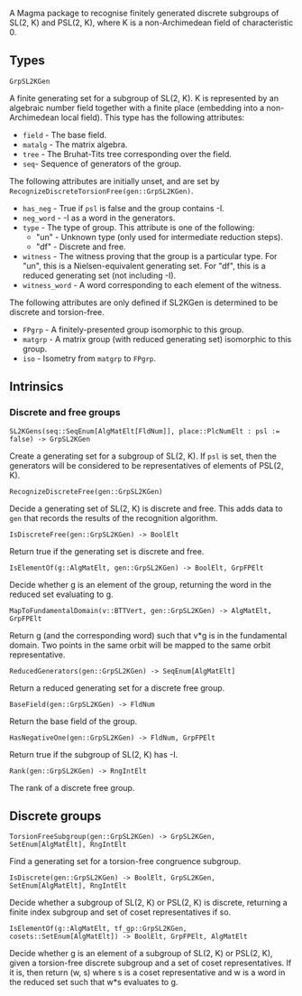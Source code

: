 A Magma package to recognise finitely generated discrete subgroups of SL(2, K) and PSL(2, K), where K is a non-Archimedean field of characteristic 0.

## Types

`GrpSL2KGen`

A finite generating set for a subgroup of SL(2, K). K is represented by an algebraic number field together with a finite place (embedding into a non-Archimedean local field). This type has the following attributes:

- `field` - The base field.
- `matalg` - The matrix algebra.
- `tree` - The Bruhat-Tits tree corresponding over the field.
- `seq`- Sequence of generators of the group.

The following attributes are initially unset, and are set by `RecognizeDiscreteTorsionFree(gen::GrpSL2KGen)`.
- `has_neg` - True if `psl` is false and the group contains -I.
- `neg_word` - -I as a word in the generators.
- `type` - The type of group. This attribute is one of the following:
  - "un" - Unknown type (only used for intermediate reduction steps).
  - "df" - Discrete and free.
- `witness` - The witness proving that the group is a particular type. For "un", this is a Nielsen-equivalent generating set. For "df", this is a reduced generating set (not including -I).
- `witness_word` - A word corresponding to each element of the witness.

The following attributes are only defined if SL2KGen is determined to be discrete and torsion-free.
- `FPgrp` - A finitely-presented group isomorphic to this group.
- `matgrp` - A matrix group (with reduced generating set) isomorphic to this group.
- `iso` - Isometry from `matgrp` to `FPgrp`.

## Intrinsics

### Discrete and free groups

`SL2KGens(seq::SeqEnum[AlgMatElt[FldNum]], place::PlcNumElt : psl := false) -> GrpSL2KGen`

Create a generating set for a subgroup of SL(2, K). If `psl` is set, then the generators will be considered to be representatives of elements of PSL(2, K).

`RecognizeDiscreteFree(gen::GrpSL2KGen)`

Decide a generating set of SL(2, K) is discrete and free. This adds data to `gen` that records the results of the recognition algorithm.

`IsDiscreteFree(gen::GrpSL2KGen) -> BoolElt`

Return true if the generating set is discrete and free.

`IsElementOf(g::AlgMatElt, gen::GrpSL2KGen) -> BoolElt, GrpFPElt`

Decide whether g is an element of the group, returning the word in the reduced set evaluating to g.

`MapToFundamentalDomain(v::BTTVert, gen::GrpSL2KGen) -> AlgMatElt, GrpFPElt`

Return g (and the corresponding word) such that v*g is in the fundamental domain.
Two points in the same orbit will be mapped to the same orbit representative.

`ReducedGenerators(gen::GrpSL2KGen) -> SeqEnum[AlgMatElt]`

Return a reduced generating set for a discrete free group.

`BaseField(gen::GrpSL2KGen) -> FldNum`

Return the base field of the group.

`HasNegativeOne(gen::GrpSL2KGen) -> FldNum, GrpFPElt`

Return true if the subgroup of SL(2, K) has -I.

`Rank(gen::GrpSL2KGen) -> RngIntElt`

The rank of a discrete free group.

## Discrete groups

`TorsionFreeSubgroup(gen::GrpSL2KGen) -> GrpSL2KGen, SetEnum[AlgMatElt], RngIntElt`

Find a generating set for a torsion-free congruence subgroup.

`IsDiscrete(gen::GrpSL2KGen) -> BoolElt, GrpSL2KGen, SetEnum[AlgMatElt], RngIntElt`

Decide whether a subgroup of SL(2, K) or PSL(2, K) is discrete, returning a finite index subgroup and set of coset representatives if so.

`IsElementOf(g::AlgMatElt, tf_gp::GrpSL2KGen, cosets::SetEnum[AlgMatElt]) -> BoolElt, GrpFPElt, AlgMatElt`

Decide whether g is an element of a subgroup of SL(2, K) or PSL(2, K), given a torsion-free discrete subgroup and a set of coset representatives. If it is, then return (w, s) where s is a coset representative and w is a word in the reduced set such that w*s evaluates to g.